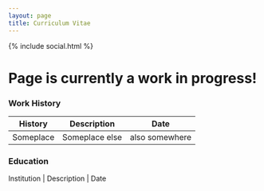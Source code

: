 ```yaml
---
layout: page
title: Curriculum Vitae
---
```


{% include social.html %}

# Page is currently a work in progress!

### Work History

History | Description | Date
--- | --- | ---
Someplace | Someplace else | also somewhere


### Education

Institution | Description | Date

